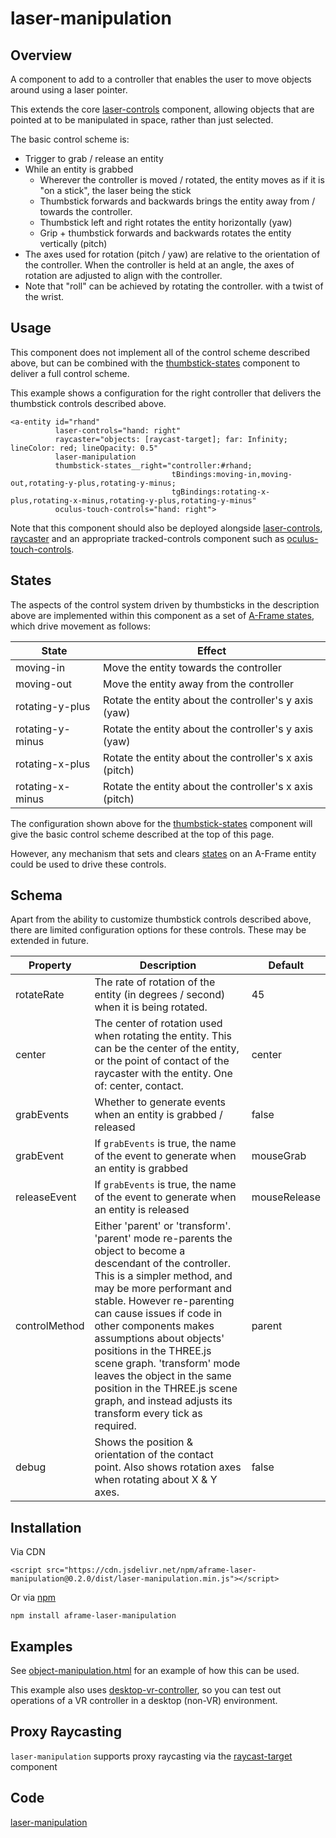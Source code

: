 # laser-manipulation

## Overview

A component to add to a controller that enables the user to move objects around using a laser pointer.

This extends the core [laser-controls](https://aframe.io/docs/1.3.0/components/laser-controls.html) component, allowing objects that are pointed at to be manipulated in space, rather than just selected.

The basic control scheme is:

- Trigger to grab / release an entity
- While an entity is grabbed
  - Wherever the controller is moved / rotated, the entity moves as if it is "on a stick", the laser being the stick
  - Thumbstick forwards and backwards brings the entity away from / towards the controller.
  - Thumbstick left and right rotates the entity horizontally (yaw)
  - Grip + thumbstick forwards and backwards rotates the entity vertically (pitch)
- The axes used for rotation (pitch / yaw) are relative to the orientation of the controller.  When the controller is held at an angle, the axes of rotation are adjusted to align with the controller.
- Note that "roll" can be achieved by rotating the controller. with a twist of the wrist.



## Usage

This component does not implement all of the control scheme described above, but can be combined with the [thumbstick-states](https://diarmidmackenzie.github.io/aframe-components/docs/thumbstick-states.html) component to deliver a full control scheme.

This example shows a configuration for the right controller that delivers the thumbstick controls described above.

```
<a-entity id="rhand"                  
          laser-controls="hand: right"
          raycaster="objects: [raycast-target]; far: Infinity; lineColor: red; lineOpacity: 0.5"
          laser-manipulation
          thumbstick-states__right="controller:#rhand;
                                    tBindings:moving-in,moving-out,rotating-y-plus,rotating-y-minus;
                                    tgBindings:rotating-x-plus,rotating-x-minus,rotating-y-plus,rotating-y-minus"
          oculus-touch-controls="hand: right">
```

Note that this component should also be deployed alongside [laser-controls](https://aframe.io/docs/1.3.0/components/laser-controls.html), [raycaster](https://aframe.io/docs/1.3.0/components/raycaster.html) and an appropriate tracked-controls component such as [oculus-touch-controls](https://aframe.io/docs/1.3.0/components/oculus-touch-controls.html).



## States

The aspects of the control system driven by thumbsticks in the description above are implemented within this component as a set of [A-Frame states](https://aframe.io/docs/1.3.0/core/entity.html#addstate-statename), which drive movement as follows:

| State            | Effect                                                  |
| ---------------- | ------------------------------------------------------- |
| moving-in        | Move the entity towards the controller                  |
| moving-out       | Move the entity away from the controller                |
| rotating-y-plus  | Rotate the entity about the controller's y axis (yaw)   |
| rotating-y-minus | Rotate the entity about the controller's y axis (yaw)   |
| rotating-x-plus  | Rotate the entity about the controller's x axis (pitch) |
| rotating-x-minus | Rotate the entity about the controller's x axis (pitch) |

The configuration shown above for the [thumbstick-states](https://diarmidmackenzie.github.io/aframe-components/docs/thumbstick-states.html) component will give the basic  control scheme described at the top of this page.

However, any mechanism that sets and clears [states](https://aframe.io/docs/1.3.0/core/entity.html#addstate-statename) on an A-Frame entity could be used to drive these controls. 



## Schema

Apart from the ability to customize thumbstick controls described above, there are limited configuration options for these controls.  These may be extended in future.

| Property      | Description                                                  | Default      |
| ------------- | ------------------------------------------------------------ | ------------ |
| rotateRate    | The rate of rotation of the entity (in degrees / second) when it is being rotated. | 45           |
| center        | The center of rotation used when rotating the entity.  This can be the center of the entity, or the point of contact of the raycaster with the entity.  One of: center, contact. | center       |
| grabEvents    | Whether to generate events when an entity is grabbed / released | false        |
| grabEvent     | If `grabEvents` is true, the name of the event to generate when an entity is grabbed | mouseGrab    |
| releaseEvent  | If `grabEvents` is true, the name of the event to generate when an entity is released | mouseRelease |
| controlMethod | Either 'parent' or 'transform'. <br />'parent' mode re-parents the object to become a descendant of the controller.  This is a simpler method, and may be more performant and stable.  However re-parenting can cause issues if code in other components makes assumptions about objects' positions in the THREE.js scene graph.  'transform' mode leaves the object in the same position in the THREE.js scene graph, and instead adjusts its transform every tick as required. | parent       |
| debug         | Shows the position & orientation of the contact point.  Also shows rotation axes when rotating about X & Y axes. | false        |



## Installation

Via CDN 

```
<script src="https://cdn.jsdelivr.net/npm/aframe-laser-manipulation@0.2.0/dist/laser-manipulation.min.js"></script>
```

Or via [npm](https://www.npmjs.com/package/aframe-laser-manipulation)

```
npm install aframe-laser-manipulation
```



## Examples

See [object-manipulation.html](https://diarmidmackenzie.github.io/aframe-components/component-usage/object-manipulation.html) for an example of how this can be used.

This example also uses [desktop-vr-controller](https://diarmidmackenzie.github.io/aframe-components/docs/desktop-vr-controller.html), so you can test out operations of a VR controller in a desktop (non-VR) environment.



## Proxy Raycasting

`laser-manipulation` supports proxy raycasting via the [raycast-target](https://diarmidmackenzie.github.io/aframe-components/docs/raycast-target.html) component



## Code

  [laser-manipulation](https://github.com/diarmidmackenzie/aframe-components/blob/main/components/laser-manipulation/index.js)